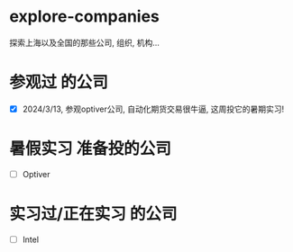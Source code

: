 # explore-companies
探索上海以及全国的那些公司, 组织, 机构...
# 参观过 的公司
- [x] 2024/3/13, 参观optiver公司, 自动化期货交易很牛逼, 这周投它的暑期实习!
# 暑假实习 准备投的公司
- [ ] Optiver
# 实习过/正在实习 的公司
- [ ] Intel
